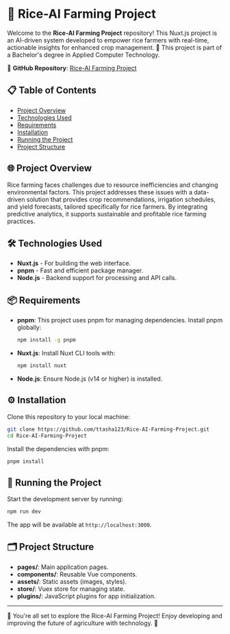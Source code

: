 # 🌾 Rice-AI Farming Project

Welcome to the **Rice-AI Farming Project** repository! This Nuxt.js project is an AI-driven system developed to empower rice farmers with real-time, actionable insights for enhanced crop management. 🌱 This project is part of a Bachelor's degree in Applied Computer Technology.

🔗 **GitHub Repository**: [Rice-AI Farming Project](https://github.com/ttasha123/Rice-AI-Farming-Project)

## 📋 Table of Contents

- [Project Overview](#project-overview)
- [Technologies Used](#technologies-used)
- [Requirements](#requirements)
- [Installation](#installation)
- [Running the Project](#running-the-project)
- [Project Structure](#project-structure)

## 🌐 Project Overview

Rice farming faces challenges due to resource inefficiencies and changing environmental factors. This project addresses these issues with a data-driven solution that provides crop recommendations, irrigation schedules, and yield forecasts, tailored specifically for rice farmers. By integrating predictive analytics, it supports sustainable and profitable rice farming practices.

## 🛠 Technologies Used

- **Nuxt.js** - For building the web interface.
- **pnpm** - Fast and efficient package manager.
- **Node.js** - Backend support for processing and API calls.

## 📦 Requirements

- **pnpm**: This project uses pnpm for managing dependencies. Install pnpm globally:
  ```bash
  npm install -g pnpm
  ```
- **Nuxt.js**: Install Nuxt CLI tools with:
  ```bash
  npm install nuxt
  ```
- **Node.js**: Ensure Node.js (v14 or higher) is installed.

## ⚙️ Installation

Clone this repository to your local machine:

```bash
git clone https://github.com/ttasha123/Rice-AI-Farming-Project.git
cd Rice-AI-Farming-Project
```

Install the dependencies with pnpm:

```bash
pnpm install
```

## 🚀 Running the Project

Start the development server by running:

```bash
npm run dev
```

The app will be available at `http://localhost:3000`.

## 🗂 Project Structure

- **pages/**: Main application pages.
- **components/**: Reusable Vue components.
- **assets/**: Static assets (images, styles).
- **store/**: Vuex store for managing state.
- **plugins/**: JavaScript plugins for app initialization.

---

🎉 You're all set to explore the Rice-AI Farming Project! Enjoy developing and improving the future of agriculture with technology. 🚜
